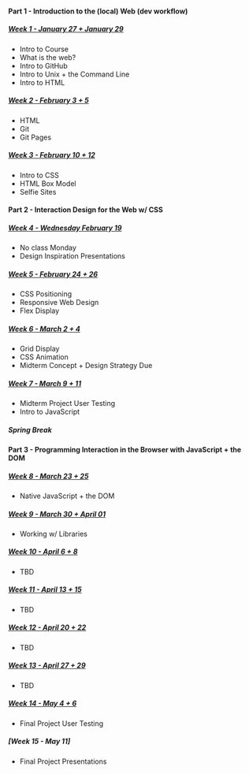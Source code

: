 #### Part 1 - Introduction to the (local) Web (dev workflow)
##### [Week 1 - January 27 + January 29](https://github.com/rebleo/webDevSpring2020/wiki/Week-01)
* Intro to Course
* What is the web?
* Intro to GitHub
* Intro to Unix + the Command Line
* Intro to HTML


##### [Week 2 - February 3 + 5](https://github.com/rebleo/webDevSpring2020/wiki/Week-02)
* HTML
* Git
* Git Pages


##### [Week 3 - February 10 + 12](https://github.com/rebleo/webDevSpring2020/wiki/Week-03)
* Intro to CSS
* HTML Box Model
* Selfie Sites

#### Part 2 - Interaction Design for the Web w/ CSS
##### [Week 4 - Wednesday February 19](https://github.com/rebleo/webDevSpring2020/wiki/Week-04)
* No class Monday
* Design Inspiration Presentations

##### [Week 5 - February 24 + 26](https://github.com/rebleo/webDevSpring2020/wiki/Week-05)
* CSS Positioning
* Responsive Web Design
* Flex Display

##### [Week 6 - March 2 + 4](https://github.com/rebleo/webDevSpring2020/wiki/Week-06)
* Grid Display
* CSS Animation
* Midterm Concept + Design Strategy Due
##### [Week 7 -  March 9 + 11](https://github.com/rebleo/webDevSpring2020/wiki/Week-07)
* Midterm Project User Testing
* Intro to JavaScript
##### Spring Break
#### Part 3 - Programming Interaction in the Browser with JavaScript + the DOM
##### [Week 8 - March 23 + 25](https://github.com/rebleo/webDevSpring2020/wiki/Week-08)
* Native JavaScript + the DOM
##### [Week 9 - March 30 + April 01](https://github.com/rebleo/webDevSpring2020/wiki/Week-09)
* Working w/ Libraries
##### [Week 10 - April 6 + 8](https://github.com/rebleo/webDevSpring2020/wiki/Week-10)
* TBD
##### [Week 11 - April 13 + 15](https://github.com/rebleo/webDevSpring2020/wiki/Week-11)
* TBD
##### [Week 12 - April 20 + 22](https://github.com/rebleo/webDevSpring2020/wiki/Week-12)
* TBD
##### [Week 13 - April 27 + 29](https://github.com/rebleo/webDevSpring2020/wiki/Week-13,-14---15)
* TBD
##### [Week 14 - May 4 + 6](https://github.com/rebleo/webDevSpring2020/wiki/Week-13,-14---15)
* Final Project User Testing
##### [Week 15 - May 11]
* Final Project Presentations
